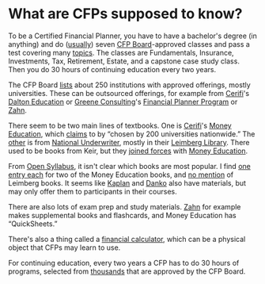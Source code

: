 # What are CFPs supposed to know?

To be a Certified Financial Planner, you have to have a bachelor's
degree (in anything) and do ([usually][]) seven [CFP Board][]-approved
classes and pass a test covering many [topics][]. The classes are
Fundamentals, Insurance, Investments, Tax, Retirement, Estate, and a
capstone case study class. Then you do 30 hours of continuing
education every two years.

[usually]: https://www.cfp.net/get-certified/certification-process/education-requirement/certification-coursework-requirement/accelerated-path
[CFP Board]: https://www.cfp.net/
[topics]: https://www.cfp.net/get-certified/certification-process/education-requirement/certification-coursework-requirement/what-youll-learn


The CFP Board [lists][] about 250 institutions with approved
offerings, mostly universities. These can be outsourced offerings, for
example from [Cerifi][]'s [Dalton Education][] or
[Greene Consulting][]'s [Financial Planner Program][] or [Zahn][].

[lists]: https://www.cfp.net/get-certified/certification-process/education-requirement/certification-coursework-requirement/find-an-education-program/
[Cerifi]: https://cerifi.com/
[Dalton Education]: https://dalton-education.com/university-partnerships
[Greene Consulting]: https://www.greeneconsults.com/
[Financial Planner Program]: https://www.financialplannerprogram.com/#school
[Zahn]: https://www.kenzahn.com/


There seem to be two main lines of textbooks. One is [Cerifi][]'s
[Money Education][], which [claims][] to by “chosen by 200
universities nationwide.” The [other][] is from
[National Underwriter][], mostly in their [Leimberg Library][]. There
used to be books from Keir, but they [joined forces][] with
[Money Education][].

[Money Education]: https://www.money-education.com/
[claims]: https://cerifi.com/our-brands
[other]: https://www.nationalunderwriter.com/series/academic.html
[National Underwriter]: https://www.nationalunderwriter.com/
[Leimberg Library]: https://www.nationalunderwriter.com/series/the-leimberg-library.html
[joined forces]: https://www.keirsuccess.com/products/cfp-certification-products/education-courses/university-textbooks


From [Open Syllabus][], it isn't clear which books are most popular. I
find [one entry each][] for two of the Money Education books, and
[no mention][] of Leimberg books. It seems like [Kaplan][] and
[Danko][] also have materials, but may only offer them to participants
in their courses.

[Open Syllabus]: https://www.opensyllabus.org/
[one entry each]: https://analytics.opensyllabus.org/record/works?syllabus_query=money+education
[no mention]: https://analytics.opensyllabus.org/record/works?syllabus_query=leimberg
[Kaplan]: https://www.cffp.edu/cfp-education
[Danko]: https://www.brettdanko.com/


There are also lots of exam prep and study materials. [Zahn][] for
example makes supplemental books and flashcards, and Money Education
has “QuickSheets.”


There's also a thing called a [financial calculator][], which can be a
physical object that CFPs may learn to use.

[financial calculator]: /20241123-financial_calculators_exist/


For continuing education, every two years a CFP has to do 30 hours of
programs, selected from [thousands][] that are approved by the CFP
Board.

[thousands]: https://www.cfp.net/career-and-growth/continuing-education/find-a-ce-program

